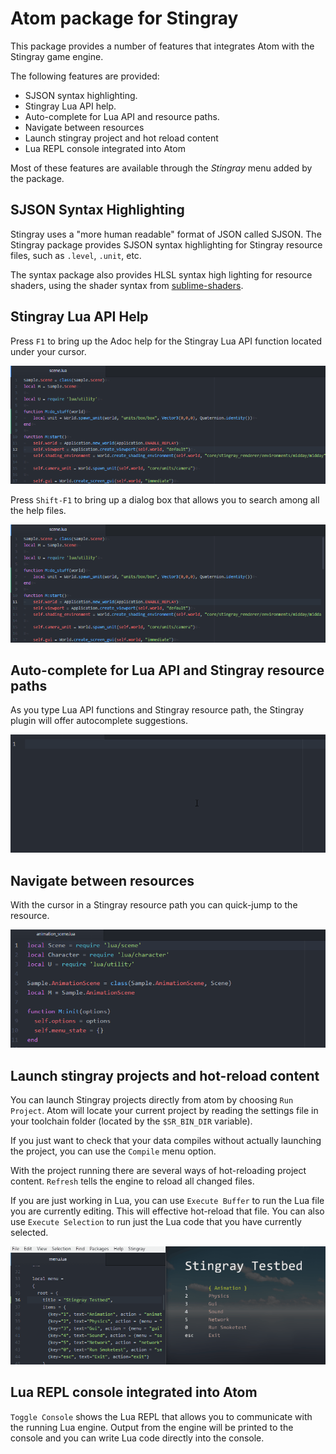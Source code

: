 # Atom package for Stingray

This package provides a number of features that integrates Atom
with the Stingray game engine.

The following features are provided:

* SJSON syntax highlighting.
* Stingray Lua API help.
* Auto-complete for Lua API and resource paths.
* Navigate between resources
* Launch stingray project and hot reload content
* Lua REPL console integrated into Atom

Most of these features are available through the *Stingray* menu
added by the package.

## SJSON Syntax Highlighting

Stingray uses a "more human readable" format of JSON called SJSON.
The Stingray package provides SJSON syntax highlighting for
Stingray resource files, such as `.level`, `.unit`, etc.

The syntax package also provides HLSL syntax high lighting for
resource shaders, using the shader syntax from [sublime-shaders](https://github.com/noct/sublime-shaders).

## Stingray Lua API Help

Press `F1` to bring up the Adoc help for the Stingray Lua API
function located under your cursor.

![](docs/help-selection.gif)

Press `Shift-F1` to bring up a dialog box that allows you to search among all the help files.

![](docs/help.gif)

## Auto-complete for Lua API and Stingray resource paths

As you type Lua API functions and Stingray resource path, the Stingray
plugin will offer autocomplete suggestions.

![](docs/autocomplete.gif)

## Navigate between resources

With the cursor in a Stingray resource path you can quick-jump to the
resource.

![](docs/go-to-resource.gif)

## Launch stingray projects and hot-reload content

You can launch Stingray projects directly from atom by choosing
`Run Project`. Atom will locate your current project by reading
the settings file in your toolchain folder (located by the `$SR_BIN_DIR`
variable).

If you just want to check that your data compiles without actually
launching the project, you can use the `Compile` menu
option.

With the project running there are several ways of hot-reloading
project content. `Refresh` tells the engine to reload all changed files.

If you are just working in Lua, you can use `Execute Buffer` to
run the Lua file you are currently editing. This will effective hot-reload
that file. You can also use `Execute Selection` to run just the
Lua code that you have currently selected.

![](docs/refresh.gif)

## Lua REPL console integrated into Atom

`Toggle Console` shows the Lua REPL that allows you to communicate
with the running Lua engine. Output from the engine will be printed
to the console and you can write Lua code directly into the console.
